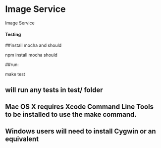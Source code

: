 Image Service
============

Image Service




#### Testing ####

##install mocha and should

npm install mocha should

##run:

make test

## will run any tests in test/ folder

## Mac OS X requires Xcode Command Line Tools to be installed to use the make command.
## Windows users will need to install Cygwin or an equivalent